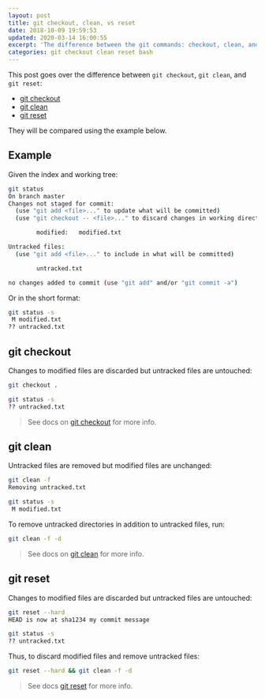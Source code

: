 ```yaml
---
layout: post
title: git checkout, clean, vs reset
date: 2018-10-09 19:59:53
updated: 2020-03-14 16:00:55
excerpt: 'The difference between the git commands: checkout, clean, and reset.'
categories: git checkout clean reset bash
---
```


This post goes over the difference between `git checkout`, `git clean`, and `git reset`:

- [git checkout](#git-checkout)
- [git clean](#git-clean)
- [git reset](#git-reset)

They will be compared using the example below.

## Example

Given the index and working tree:

```sh
git status
On branch master
Changes not staged for commit:
  (use "git add <file>..." to update what will be committed)
  (use "git checkout -- <file>..." to discard changes in working directory)

        modified:   modified.txt

Untracked files:
  (use "git add <file>..." to include in what will be committed)

        untracked.txt

no changes added to commit (use "git add" and/or "git commit -a")
```

Or in the short format:

```sh
git status -s
 M modified.txt
?? untracked.txt
```

## git checkout

Changes to modified files are discarded but untracked files are untouched:

```sh
git checkout .
```

```sh
git status -s
?? untracked.txt
```

> See docs on [git checkout](https://git-scm.com/docs/git-checkout) for more info.

## git clean

Untracked files are removed but modified files are unchanged:

```sh
git clean -f
Removing untracked.txt
```

```sh
git status -s
 M modified.txt
```

To remove untracked directories in addition to untracked files, run:

```sh
git clean -f -d
```

> See docs on [git clean](https://git-scm.com/docs/git-clean) for more info.

## git reset

Changes to modified files are discarded but untracked files are untouched:

```sh
git reset --hard
HEAD is now at sha1234 my commit message
```

```sh
git status -s
?? untracked.txt
```

Thus, to discard modified files and remove untracked files:

```sh
git reset --hard && git clean -f -d
```

> See docs [git reset](https://git-scm.com/docs/git-reset) for more info.
